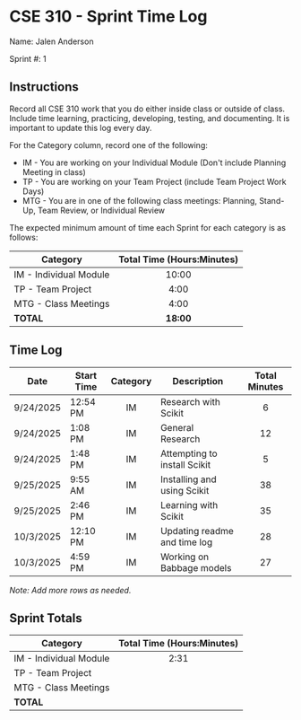 # CSE 310 - Sprint Time Log

Name: Jalen Anderson

Sprint #: 1

## Instructions

Record all CSE 310 work that you do either inside class or outside of class.  Include time learning, practicing, developing, testing, and documenting.  It is important to update this log every day.

For the Category column, record one of the following:
* IM - You are working on your Individual Module (Don't include Planning Meeting in class)
* TP - You are working on your Team Project (include Team Project Work Days)
* MTG - You are in one of the following class meetings: Planning, Stand-Up, Team Review, or Individual Review

The expected minimum amount of time each Sprint for each category is as follows:

|Category                       |Total Time (Hours:Minutes)|
|-------------------------------|:------------------------:|
|IM - Individual Module         |          10:00           |
|TP - Team Project              |           4:00           |
|MTG - Class Meetings           |           4:00           |
|**TOTAL**                      |        **18:00**         |

## Time Log

|Date      |Start Time|Category|Description                                 |Total Minutes|
|----------|----------|:------:|--------------------------------------------|:-----------:|
|9/24/2025 |12:54 PM  |IM      |Research with Scikit                        |6            |
|9/24/2025 |1:08 PM   |IM      |General Research                            |12           |
|9/24/2025 |1:48 PM   |IM      |Attempting to install Scikit                |5            |
|9/25/2025 |9:55 AM   |IM      |Installing and using Scikit                 |38           |
|9/25/2025 |2:46 PM   |IM      |Learning with Scikit                        |35           |
|10/3/2025 |12:10 PM  |IM      |Updating readme and time log                |28           |
|10/3/2025 |4:59  PM  |IM      |Working on Babbage models                   |27           |

_Note: Add more rows as needed._

## Sprint Totals

|Category                       |Total Time (Hours:Minutes)|
|-------------------------------|:------------------------:|
|IM - Individual Module         |2:31                      |
|TP - Team Project              |                          |
|MTG - Class Meetings           |                          |
|**TOTAL**                      |                          |

